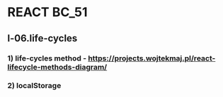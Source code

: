 # REACT BC_51

## l-06.life-cycles

### 1) life-cycles method - https://projects.wojtekmaj.pl/react-lifecycle-methods-diagram/
### 2) localStorage
